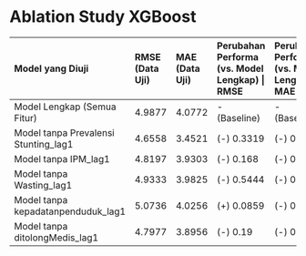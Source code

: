 # Ablation Study XGBoost

| Model yang Diuji | RMSE (Data Uji) | MAE (Data Uji) | Perubahan Performa (vs. Model Lengkap) \| RMSE | Perubahan Performa (vs. Model Lengkap) \| MAE |
| :--- | :--- | :--- | :--- | :--- |
| Model Lengkap (Semua Fitur) | 4.9877 | 4.0772 | - (Baseline) | - (Baseline) |
| Model tanpa Prevalensi Stunting_lag1 | 4.6558 | 3.4521 | (-) 0.3319 | (-) 0.6251 |
| Model tanpa IPM_lag1 | 4.8197 | 3.9303 | (-) 0.168 | (-) 0.1469 |
| Model tanpa Wasting_lag1 | 4.9333 | 3.9825 | (-) 0.5444 | (-) 0.0947 |
| Model tanpa kepadatanpenduduk_lag1 | 5.0736 | 4.0256 | (+) 0.0859 | (-) 0.0516 |
| Model tanpa ditolongMedis_lag1 | 4.7977 | 3.8956 | (-) 0.19 | (-) 0.1816 |
